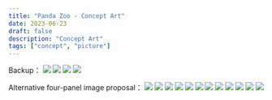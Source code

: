 ```yaml
---
title: "Panda Zoo - Concept Art"
date: 2023-06-23
draft: false
description: "Concept Art"
tags: ["concept", "picture"]
---
```

Backup：
<img class="thumbnailshadow" src="1.png"/>
<img class="thumbnailshadow" src="2.png"/>
<img class="thumbnailshadow" src="featured.png"/>
<img class="thumbnailshadow" src="4.png"/>

Alternative four-panel image proposal：
<img class="thumbnailshadow" src="21.png"/>
<img class="thumbnailshadow" src="22.png"/>
<img class="thumbnailshadow" src="23.png"/>
<img class="thumbnailshadow" src="24.webp"/>
<img class="thumbnailshadow" src="25.png"/>
<img class="thumbnailshadow" src="26.png"/>
<img class="thumbnailshadow" src="27.png"/>
<img class="thumbnailshadow" src="28.png"/>
<img class="thumbnailshadow" src="29.png"/>
<img class="thumbnailshadow" src="30.png"/>
<img class="thumbnailshadow" src="31.png"/>
<img class="thumbnailshadow" src="32.png"/>
